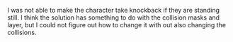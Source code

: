 I was not able to make the character take knockback if they are standing still. I think the solution has something to do with the collision masks and layer, but I could not figure out how to change it with out also changing the collisions.
